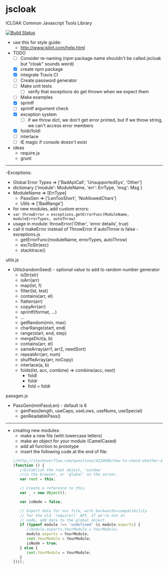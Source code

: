 # jscloak

ICLOAK Common Javascript Tools Library

[![Build Status](https://travis-ci.org/KostyaKow/jscloak.svg?branch-master)](https://travis-ci.org/KostyaKow/jscloak)

- use this for style guide:
   - http://www.jslint.com/help.html
- TODO
   - [ ] Consider re-naming (npm package name shouldn't be called jscloak but "cloak" sounds weird)
   - [x] create npm package
   - [x] integrate Travis CI
   - [ ] Create password generator
   - [ ] Make unit tests
      - [ ] verify that exceptions do get thrown when we expect them
   - [ ] Make examples
   - [x] sprintf
   - [ ] sprintf argument check
   - [x] exception system
      - [ ] if we throw dict, we don't get error printed, but if we throw string, we can't access error members
   - [x] foldr/foldl
   - [ ] interlace
   - [ ] IE magic if console doesn't exist
- ideas
   - require.js
   - grunt

-------------------


-Exceptions:
   - Global Error Types => ['BadApiCall', 'UnsupportedSys', 'Other']
   - dictionary {'module': ModuleName, 'err': ErrType, 'msg': Msg }
   - ModuleName => [ErrType]
      - PassGen => ['LenTooShort', 'NoAllowedChars']
      - Utils   => ['BadRange']
   - for new modules, add custom errors:
   - ```var throwError = exceptions.getErrorFunc(ModuleName, moduleErrorTypes, autoThrow)```
   - usage in module: throwError('Other', 'error details', true)
   - call it makeError instead of ThrowError if autoThrow is false
   -exceptions.js
      - getErrorFunc(moduleName, errorTypes, autoThrow)
      - excToStr(exc)
      - stacktrace()

utils.js
- Utils(randomSeed) - optional value to add to random number generator
   - isStr(str)
   - isArr(arr)
   - map(lst, f)
   - filter(lst, test)
   - contains(arr, el)
   - flatten(arr)
   - copyArr(arr)
   - sprintf(format, ...)
   - ...
   - getRandom(min, max)
   - charRange(start, end)
   - range(start, end, step)
   - mergeDict(a, b)
   - contains(arr, el)
   - sameArray(arr1, arr2, needSort)
   - repeatArr(arr, num)
   - shuffleArray(arr, noCopy)
   - interlace(a, b)
   - folds(lst, acc, combine) => combine(acc, next)
      - foldl
      - foldr
      - fold = foldr

passgen.js
- PassGen(minPassLen) - default is 6
   - genPass(length, useCaps, useLows, useNums, useSpecial)
   - genReadablePass()

-------------------


- creating new modules:
   - make a new file (with lowercase letters)
   - make an object for your module (CamelCased)
   - add all function to prototype
   - insert the following code at the end of file:
   ```javascript
   //http://stackoverflow.com/questions/4224606/how-to-check-whether-a-script-is-running-under-node-js
   (function () {
      //Establish the root object, 'window'
      //in the browser, or 'global' on the server.
      var root = this;

      // Create a reference to this
      var _ = new Object();

      var isNode = false;

      // Export data for our file, with backwards=compatibility
      // for the old `require()` API. If we're not in
      // node, add data to the global object.
      if (typeof module !== 'undefined' && module.exports) {
         //module.exports.YourModule = YourModule;
         module.exports = YourModule;
         root.YourModule = YourModule;
         isNode = true;
      } else {
         root.YourModule = YourModule;
      }
   })();
   ```
